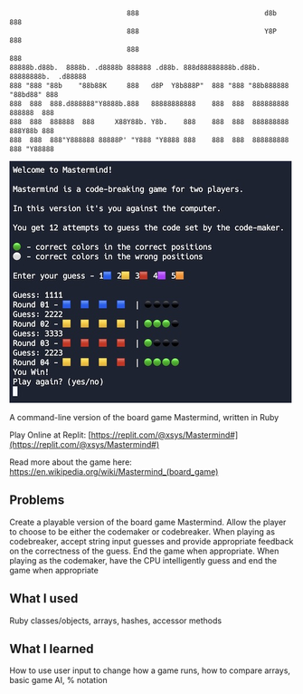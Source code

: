 ```
                             888                               d8b             888
                             888                               Y8P             888
                             888                                               888
88888b.d88b.  8888b. .d8888b 888888 .d88b. 888d88888888b.d88b. 88888888b.  .d88888
888 "888 "88b    "88b88K     888   d8P  Y8b888P"  888 "888 "88b888888 "88bd88" 888
888  888  888.d888888"Y8888b.888   88888888888    888  888  888888888  888888  888
888  888  888888  888     X88Y88b. Y8b.    888    888  888  888888888  888Y88b 888
888  888  888"Y888888 88888P' "Y888 "Y8888 888    888  888  888888888  888 "Y88888
```

![Mastermind screenshot](Mastermind.jpg "Mastermind screenshot")

A command-line version of the board game Mastermind, written in Ruby

Play Online at Replit:
[https://replit.com/@xsys/Mastermind#](https://replit.com/@xsys/Mastermind#)

Read more about the game here: https://en.wikipedia.org/wiki/Mastermind_(board_game)

## Problems

Create a playable version of the board game Mastermind. Allow the player to choose to be either the codemaker or codebreaker. When playing as codebreaker, accept string input guesses and provide appropriate feedback on the correctness of the guess. End the game when appropriate. When playing as the codemaker, have the CPU intelligently guess and end the game when appropriate

## What I used

Ruby classes/objects, arrays, hashes, accessor methods

## What I learned

How to use user input to change how a game runs, how to compare arrays, basic game AI, % notation
